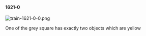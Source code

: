 #### 1621-0
![train-1621-0-0.png](https://github.com/lil-lab/nlvr/raw/master/nlvr/train/images/77/train-1621-0-0.png "train-1621-0-0.png")

One of the grey square has exactly two objects which are yellow
